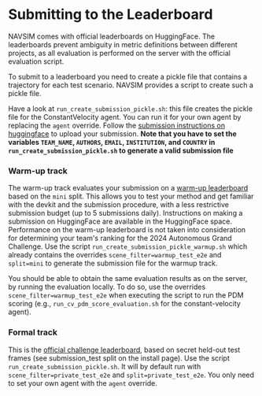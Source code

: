 # Submitting to the Leaderboard

NAVSIM comes with official leaderboards on HuggingFace. The leaderboards prevent ambiguity in metric definitions between different projects, as all evaluation is performed on the server with the official evaluation script.

To submit to a leaderboard you need to create a pickle file that contains a trajectory for each test scenario. NAVSIM provides a script to create such a pickle file. 

Have a look at `run_create_submission_pickle.sh`: this file creates the pickle file for the ConstantVelocity agent. You can run it for your own agent by replacing the `agent` override.
Follow the [submission instructions on huggingface](https://huggingface.co/spaces/AGC2024-P/e2e-driving-2024) to upload your submission.
**Note that you have to set the variables `TEAM_NAME`, `AUTHORS`, `EMAIL`, `INSTITUTION`, and `COUNTRY` in `run_create_submission_pickle.sh` to generate a valid submission file**

### Warm-up track
The warm-up track evaluates your submission on a [warm-up leaderboard](https://huggingface.co/spaces/AGC2024-P/e2e-driving-warmup) based on the `mini` split. This allows you to test your method and get familiar with the devkit and the submission procedure, with a less restrictive submission budget (up to 5 submissions daily). Instructions on making a submission on HuggingFace are available in the HuggingFace space. Performance on the warm-up leaderboard is not taken into consideration for determining your team's ranking for the 2024 Autonomous Grand Challenge.
Use the script `run_create_submission_pickle_warmup.sh` which already contains the overrides `scene_filter=warmup_test_e2e` and `split=mini` to generate the submission file for the warmup track.

You should be able to obtain the same evaluation results as on the server, by running the evaluation locally.
To do so, use the overrides `scene_filter=warmup_test_e2e` when executing the script to run the PDM scoring (e.g.,  `run_cv_pdm_score_evaluation.sh` for the constant-velocity agent).

### Formal track
This is the [official challenge leaderboard](https://huggingface.co/spaces/AGC2024-P/e2e-driving-2024), based on secret held-out test frames (see submission_test split on the install page). 
Use the script `run_create_submission_pickle.sh`. It will by default run with `scene_filter=private_test_e2e` and `split=private_test_e2e`.
You only need to set your own agent with the `agent` override.
